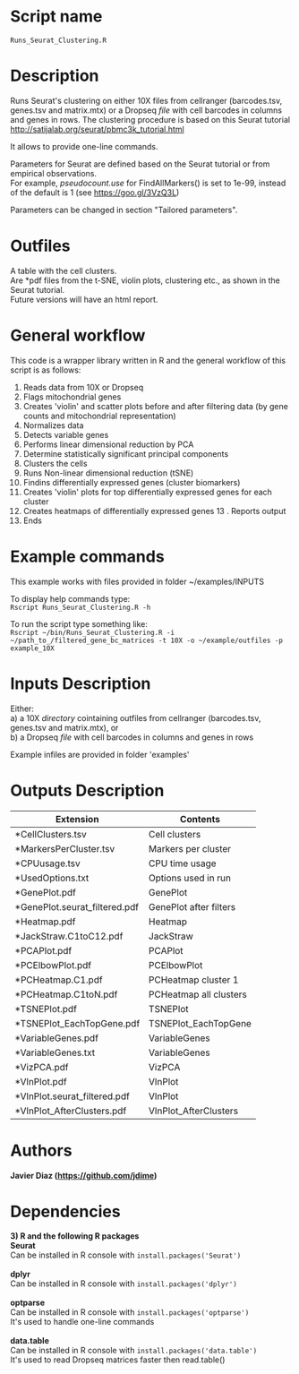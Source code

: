 
  
Script name
================
`Runs_Seurat_Clustering.R`


Description
================
Runs Seurat's clustering on either 10X files from cellranger (barcodes.tsv, genes.tsv and matrix.mtx)
or a Dropseq *file* with cell barcodes in columns and genes in rows.
The clustering procedure is based on this Seurat tutorial http://satijalab.org/seurat/pbmc3k_tutorial.html

It allows to provide one-line commands.

Parameters for Seurat are defined based on the Seurat tutorial or from empirical observations.<br />
For example, *pseudocount.use* for FindAllMarkers() is set to 1e-99, instead of the default is 1 (see https://goo.gl/3VzQ3L)

Parameters can be changed in section "Tailored parameters".
 
Outfiles
================
A table with the cell clusters.<br />
Are \*pdf files from the t-SNE, violin plots, clustering etc., as shown in the Seurat tutorial.<br />
Future versions will have an html report.

General workflow
================
This code is a wrapper library written in R and the general workflow of this script is as follows:
  1. Reads data from 10X or Dropseq
  2. Flags mitochondrial genes
  3. Creates 'violin' and scatter plots before and after filtering data (by gene counts and mitochondrial representation)
  4. Normalizes data
  5. Detects variable genes
  6. Performs linear dimensional reduction by PCA
  7. Determine statistically significant principal components
  8. Clusters the cells
  9. Runs Non-linear dimensional reduction (tSNE)
  10. Findins differentially expressed genes (cluster biomarkers)
  11. Creates 'violin' plots for top differentially expressed genes for each cluster
  12. Creates heatmaps of differentially expressed genes
  13 . Reports output
  14. Ends

Example commands
================
This example works with files provided in folder ~/examples/INPUTS<br />

To display help commands type: <br />
`Rscript Runs_Seurat_Clustering.R -h`

To run the script type something like:<br />
`Rscript ~/bin/Runs_Seurat_Clustering.R -i ~/path_to_/filtered_gene_bc_matrices -t 10X -o ~/example/outfiles -p example_10X`

Inputs Description
================

Either:<br />
a) a 10X *directory* cointaining outfiles from cellranger (barcodes.tsv, genes.tsv and matrix.mtx), or<br />
b) a Dropseq *file* with cell barcodes in columns and genes in rows

Example infiles are provided in folder 'examples'

Outputs Description
================
| Extension |  Contents |
| ------------------------------ |  ---------------------  |
| *CellClusters.tsv              |  Cell clusters          |
| *MarkersPerCluster.tsv         |  Markers per cluster    |
| *CPUusage.tsv                  |  CPU time usage         |
| *UsedOptions.txt               |  Options used in run    |
| *GenePlot.pdf                  |  GenePlot               |
| *GenePlot.seurat_filtered.pdf  |  GenePlot after filters |
| *Heatmap.pdf                   |  Heatmap                |
| *JackStraw.C1toC12.pdf         |  JackStraw              |
| *PCAPlot.pdf                   |  PCAPlot                |
| *PCElbowPlot.pdf               |  PCElbowPlot            |
| *PCHeatmap.C1.pdf              |  PCHeatmap cluster 1    |
| *PCHeatmap.C1toN.pdf           |  PCHeatmap all clusters |
| *TSNEPlot.pdf                  |  TSNEPlot               |
| *TSNEPlot_EachTopGene.pdf      |  TSNEPlot_EachTopGene   |
| *VariableGenes.pdf             |  VariableGenes          |
| *VariableGenes.txt             |  VariableGenes          |
| *VizPCA.pdf                    |  VizPCA                 |
| *VlnPlot.pdf                   |  VlnPlot                |
| *VlnPlot.seurat_filtered.pdf   |  VlnPlot                |
| *VlnPlot_AfterClusters.pdf     |  VlnPlot_AfterClusters  |


Authors
================

**Javier Diaz (https://github.com/jdime)**

Dependencies
================

**3) R and the following R packages** <br />
**Seurat** <br />
Can be installed in R console with `install.packages('Seurat')`<br /><br />
**dplyr** <br />
Can be installed in R console with `install.packages('dplyr')`<br /><br />
**optparse**<br />
Can be installed in R console with `install.packages('optparse')`<br />
It's used to handle one-line commands<br /><br />
**data.table**<br />
Can be installed in R console with `install.packages('data.table')`<br />
It's used to read Dropseq matrices faster then read.table()
